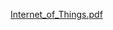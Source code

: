 [Internet_of_Things.pdf](https://github.com/GreenedgeContest3/Energy_Efficient_IoT_Networks/files/15290925/Internet_of_Things.pdf)

